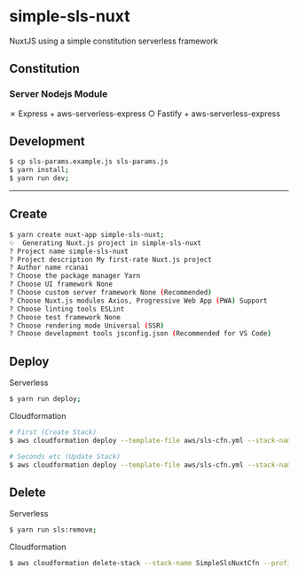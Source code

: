 # simple-sls-nuxt

NuxtJS using a simple constitution serverless framework

## Constitution

### Server Nodejs Module

✗ Express + aws-serverless-express 
○ Fastify + aws-serverless-express 

## Development

```bash
$ cp sls-params.example.js sls-params.js
$ yarn install;
$ yarn run dev;
```
___

## Create

```bash
$ yarn create nuxt-app simple-sls-nuxt;
✨  Generating Nuxt.js project in simple-sls-nuxt
? Project name simple-sls-nuxt
? Project description My first-rate Nuxt.js project
? Author name rcanai
? Choose the package manager Yarn
? Choose UI framework None
? Choose custom server framework None (Recommended)
? Choose Nuxt.js modules Axios, Progressive Web App (PWA) Support
? Choose linting tools ESLint
? Choose test framework None
? Choose rendering mode Universal (SSR)
? Choose development tools jsconfig.json (Recommended for VS Code)
```

## Deploy

Serverless

```bash
$ yarn run deploy;
```

Cloudformation

```bash
# First (Create Stack)
$ aws cloudformation deploy --template-file aws/sls-cfn.yml --stack-name SimpleSlsNuxtCfn --parameter-overrides SlsStage=production SlsApiId=XXX --profile XXX;

# Seconds etc (Update Stack)
$ aws cloudformation deploy --template-file aws/sls-cfn.yml --stack-name SimpleSlsNuxtCfn --profile XXX;
```

## Delete

Serverless

```bash
$ yarn run sls:remove;
```

Cloudformation

```bash
$ aws cloudformation delete-stack --stack-name SimpleSlsNuxtCfn --profile XXX;
```
